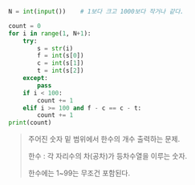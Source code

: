```python
N = int(input())    # 1보다 크고 1000보다 작거나 같다.

count = 0
for i in range(1, N+1):
    try:
        s = str(i)
        f = int(s[0])
        c = int(s[1])
        t = int(s[2])
    except:
        pass
    if i < 100:
        count += 1
    elif i >= 100 and f - c == c - t:
        count += 1
print(count)
```

> 주어진 숫자 밑 범위에서 한수의 개수 출력하는 문제.
>
> 한수 : 각 자리수의 차(공차)가 등차수열을 이루는 숫자.
>
> 한수에는 1~99는 무조건 포함된다.